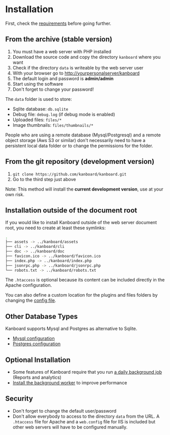 Installation
============

First, check the [requirements](requirements.markdown) before going further.

From the archive (stable version)
---------------------------------

1. You must have a web server with PHP installed
2. Download the source code and copy the directory `kanboard` where you want
3. Check if the directory `data` is writeable by the web server user
4. With your browser go to <http://yourpersonalserver/kanboard>
5. The default login and password is **admin/admin**
6. Start using the software
7. Don't forget to change your password!

The `data` folder is used to store:

- Sqlite database: `db.sqlite`
- Debug file: `debug.log` (if debug mode is enabled)
- Uploaded files: `files/*`
- Image thumbnails: `files/thumbnails/*`

People who are using a remote database (Mysql/Postgresql) and a remote object storage (Aws S3 or similar) don't necessarily need to have a persistent local data folder or to change the permissions for the folder.

From the git repository (development version)
---------------------------------------------

1. `git clone https://github.com/kanboard/kanboard.git`
2. Go to the third step just above

Note: This method will install the **current development version**, use at your own risk.

Installation outside of the document root
-----------------------------------------

If you would like to install Kanboard outside of the web server document root, you need to create at least these symlinks:

```bash
.
├── assets -> ../kanboard/assets
├── cli -> ../kanboard/cli
├── doc -> ../kanboard/doc
├── favicon.ico -> ../kanboard/favicon.ico
├── index.php -> ../kanboard/index.php
├── jsonrpc.php -> ../kanboard/jsonrpc.php
└── robots.txt -> ../kanboard/robots.txt
```

The `.htaccess` is optional because its content can be included directly in the Apache configuration.

You can also define a custom location for the plugins and files folders by changing the [config file](config.markdown).


Other Database Types
--------------------

Kanboard supports Mysql and Postgres as alternative to Sqlite.

- [Mysql configuration](mysql-configuration.markdown)
- [Postgres configuration](postgresql-configuration.markdown)

Optional Installation
---------------------

- Some features of Kanboard require that you run [a daily background job](cronjob.markdown) (Reports and analytics)
- [Install the background worker](worker.markdown) to improve performance

Security
--------

- Don't forget to change the default user/password
- Don't allow everybody to access to the directory `data` from the URL. A `.htaccess` file for Apache and a `web.config` file for IIS is included but other web servers will have to be configured manually.
